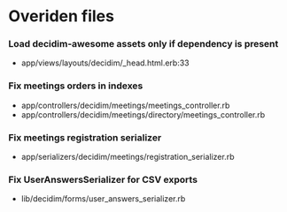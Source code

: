 # Overiden files

### Load decidim-awesome assets only if dependency is present

* app/views/layouts/decidim/_head.html.erb:33

### Fix meetings orders in indexes

* app/controllers/decidim/meetings/meetings_controller.rb
* app/controllers/decidim/meetings/directory/meetings_controller.rb

### Fix meetings registration serializer

* app/serializers/decidim/meetings/registration_serializer.rb

### Fix UserAnswersSerializer for CSV exports

* lib/decidim/forms/user_answers_serializer.rb
